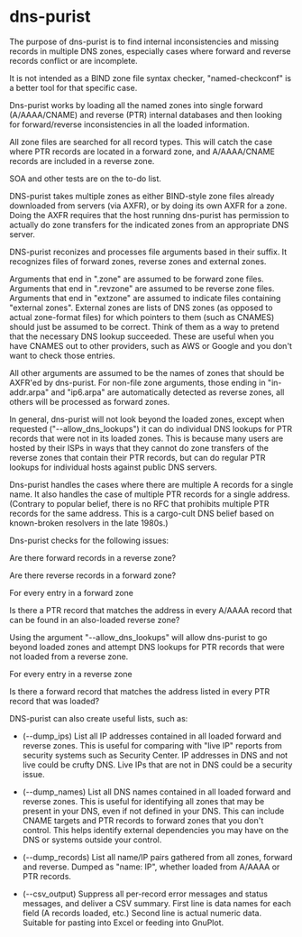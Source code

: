 # dns-purist

The purpose of dns-purist is to find internal inconsistencies and
missing records in multiple DNS zones, especially cases where forward
and reverse records conflict or are incomplete.

It is not intended as a BIND zone file syntax checker,
"named-checkconf" is a better tool for that specific case.

Dns-purist works by loading all the named zones into single forward
(A/AAAA/CNAME) and reverse (PTR) internal databases and then looking
for forward/reverse inconsistencies in all the loaded information.

All zone files are searched for all record types. This will catch the
case where PTR records are located in a forward zone, and A/AAAA/CNAME
records are included in a reverse zone.

SOA and other tests are on the to-do list.

DNS-purist takes multiple zones as either BIND-style zone files
already downloaded from servers (via AXFR), or by doing its own AXFR
for a zone. Doing the AXFR requires that the host running dns-purist
has permission to actually do zone transfers for the indicated zones
from an appropriate DNS server.

DNS-purist reconizes and processes file arguments based in their
suffix. It recognizes files of forward zones, reverse zones and
external zones.

Arguments that end in ".zone" are assumed to be forward zone
files. Arguments that end in ".revzone" are assumed to be reverse zone
files. Arguments that end in "extzone" are assumed to indicate files
containing "external zones". External zones are lists of DNS zones (as
opposed to actual zone-format files) for which pointers to them (such
as CNAMES) should just be assumed to be correct. Think of them as a
way to pretend that the necessary DNS lookup succeeded. These are
useful when you have CNAMES out to other providers, such as AWS or
Google and you don't want to check those entries.

All other arguments are assumed to be the names of zones that should
be AXFR'ed by dns-purist. For non-file zone arguments, those ending in
"in-addr.arpa" and "ip6.arpa" are automatically detected as reverse
zones, all others will be processed as forward zones.

In general, dns-purist will not look beyond the loaded zones, except
when requested ("--allow_dns_lookups") it can do individual DNS
lookups for PTR records that were not in its loaded zones. This is
because many users are hosted by their ISPs in ways that they cannot
do zone transfers of the reverse zones that contain their PTR records,
but can do regular PTR lookups for individual hosts against public DNS
servers.

Dns-purist handles the cases where there are multiple A records for a
single name. It also handles the case of multiple PTR records for a
single address. (Contrary to popular belief, there is no RFC that
prohibits multiple PTR records for the same address. This is a
cargo-cult DNS belief based on known-broken resolvers in the late
1980s.)

Dns-purist checks for the following issues:

Are there forward records in a reverse zone?

Are there reverse records in a forward zone?

For every entry in a forward zone

   Is there a PTR record that matches the address in every A/AAAA
   record that can be found in an also-loaded reverse zone?

   Using the argument "--allow_dns_lookups" will allow dns-purist to
   go beyond loaded zones and attempt DNS lookups for PTR records that
   were not loaded from a reverse zone.

For every entry in a reverse zone

   Is there a forward record that matches the address listed in every
   PTR record that was loaded?

DNS-purist can also create useful lists, such as:

* (--dump_ips) List all IP addresses contained in all loaded forward
  and reverse zones. This is useful for comparing with "live IP"
  reports from security systems such as Security Center. IP addresses
  in DNS and not live could be crufty DNS. Live IPs that are not in
  DNS could be a security issue.

* (--dump_names) List all DNS names contained in all loaded forward
  and reverse zones. This is useful for identifying all zones that may
  be present in your DNS, even if not defined in your DNS. This can
  include CNAME targets and PTR records to forward zones that you
  don't control. This helps identify external dependencies you may
  have on the DNS or systems outside your control.

* (--dump_records) List all name/IP pairs gathered from all zones,
  forward and reverse. Dumped as "name: IP", whether loaded from A/AAAA
  or PTR records.

* (--csv_output) Suppress all per-record error messages and status
  messages, and deliver a CSV summary. First line is data names for
  each field (A records loaded, etc.)  Second line is actual numeric
  data. Suitable for pasting into Excel or feeding into GnuPlot.
